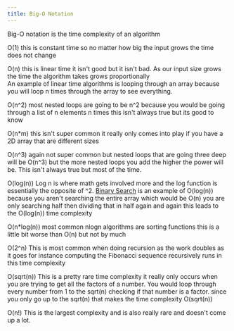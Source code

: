 ```yaml
---
title: Big-O Notation
---
```


Big-O notation is the time complexity of an algorithm 

O(1) this is constant time so no matter how big the input grows the time does not change

O(n) this is linear time it isn't good but it isn't bad. As our input size grows the time the algorithm takes grows proportionally   
An example of linear time algorithms is looping through an array because you will loop n times through the array to see everything. 

O(n^2) most nested loops are going to be n^2 because you would be going through a list of n elements n times this isn't always true but its good to know

O(n\*m) this isn't super common it really only comes into play if you have a 2D array that are different sizes

O(n^3) again not super common but nested loops that are going three deep will be O(n^3) but the more nested loops you add the higher the power will be. This isn't always true but most of the time. 

O(log(n)) Log n is where math gets involved more and the log function is essentially the opposite of ^2. [Binary Search](Binary%20Search.md) is an example of O(log(n)) because you aren't searching the entire array which would be O(n) you are only searching half then dividing that in half again and again this leads to the O(log(n)) time complexity 

O(n\*log(n)) most common nlogn algorithms are sorting functions this is a little bit worse than O(n) but not by much

O(2^n) This is most common when doing recursion as the work doubles as it goes for instance computing the Fibonacci sequence recursively runs in this time complexity 

O(sqrt(n)) This is a pretty rare time complexity it really only occurs when you are trying to get all the factors of a number. You would loop through every number from 1 to the sqrt(n) checking if that number is a factor. since you only go up to the sqrt(n) that makes the time complexity O(sqrt(n))

O(n!) This is the largest complexity and is also really rare and doesn't come up a lot. 

